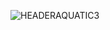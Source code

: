 ![HEADERAQUATIC3](https://github.com/Sxntido/Sxntido/assets/85844486/0c990105-fb21-4ed8-bf94-d50da49206ec)
